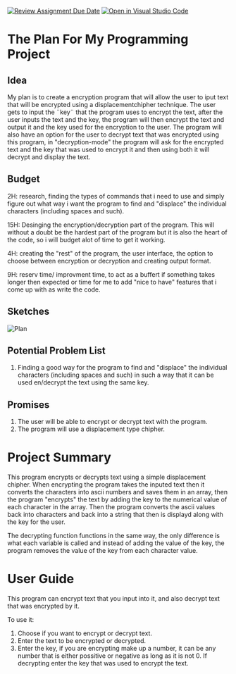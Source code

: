[![Review Assignment Due Date](https://classroom.github.com/assets/deadline-readme-button-8d59dc4de5201274e310e4c54b9627a8934c3b88527886e3b421487c677d23eb.svg)](https://classroom.github.com/a/o-Yg1ufA)
[![Open in Visual Studio Code](https://classroom.github.com/assets/open-in-vscode-c66648af7eb3fe8bc4f294546bfd86ef473780cde1dea487d3c4ff354943c9ae.svg)](https://classroom.github.com/online_ide?assignment_repo_id=10647305&assignment_repo_type=AssignmentRepo)
# The Plan For My Programming Project

<!-- USE THIS TEMPLATE TO PLAN YOUR PROJECT - REMEMBER TO "COMMIT" YOUR CHANGES TO THIS FILE! FEEL FREE TO CHANGE ANYTHING OR ADD ANY SECTIONS THAT YOU NEED TO HELP YOU TO PLAN THE PROJECT -->

<!-- INSTRUCTIONS: https://vuxcode.netlify.app/new/pr1/lessons/major-project-brief/ -->

## Idea

My plan is to create a encryption program that will allow the user to iput text that will be encrypted using a displacementchipher technique. The user gets to input 
the ¨key¨ that the program uses to encrypt the text, after the user inputs the text and the key, the program will then encrypt the text and output it and the key used for the encryption to the user. The program will also have an option for the user to decrypt text that was encrypted using this program, in "decryption-mode" the program will ask for the encrypted text and the key that was used to encrypt it and then using both it will decrypt and display the text.
<!-- INSERT YOUR EXPLANATION FOR YOUR IDEA HERE -->

## Budget

2H: research, finding the types of commands that i need to use and simply figure out what way i want the program to find and "displace" the individual characters (including spaces and such).

15H: Desinging the encryption/decryption part of the program. This will without a doubt be the hardest part of the program but it is also the heart of the code, so i will budget alot of time to get it working.

4H: creating the "rest" of the program, the user interface, the option to choose between encryption or decryption and creating output format.

9H: reserv time/ improvment time, to act as a buffert if something takes longer then expected or time for me to add "nice to have" features that i come up with as write the code.

<!-- TRY TO BREAK YOUR IDEA DOWN INTO SMALLER PARTS AND GUESS HOW MUCH TIME EACH STEP WILL TAKE -->

## Sketches


![Plan](https://user-images.githubusercontent.com/129106031/228047098-a007eb46-6b11-4965-a42c-edd26c5a011a.png)



<!-- INSERT YOUR IMAGES IN THE REPOSITORY / OPTIONAL: COPY THE SYNTAX ABOVE TO ADD YOUR OWN IMAGES IN "MARKDOWN" -->

## Potential Problem List

1. Finding a good way for the program to find and "displace" the individual characters (including spaces and such) in such a way that it can be used en/decrypt the text using the same key.

<!-- WRITE A LIST OF PROBLEMS THAT YOU THINK YOU WILL HAVE TO TRY AND SOLVE DURING THE PROJECT -->

## Promises

1. The user will be able to encrypt or decrypt text with the program.
2. The program will use a displacement type chipher.

# Project Summary

This program encrypts or decrypts text using a simple displacement chipher.
When encrypting the program takes the inputed text then it converts the characters into ascii numbers and saves them in an array, then the program "encrypts" the text by adding the key to the numerical value of each character in the array. Then the program converts the ascii values back into characters and back into a string that then is displayd along with the key for the user.

The decrypting function functions in the same way, the only difference is what each variable is called and instead of adding the value of the key, the program removes the value of the key from each character value.

# User Guide

This program can encrypt text that you input into it, and also decrypt text that was encrypted by it.

To use it:
1. Choose if you want to encrypt or decrypt text.
2. Enter the text to be encrypted or decrypted.
3. Enter the key, if you are encrypting make up a number, it can be any number that is either possitive or negative as long as it is not 0.
If decrypting enter the key that was used to encrypt the text.
